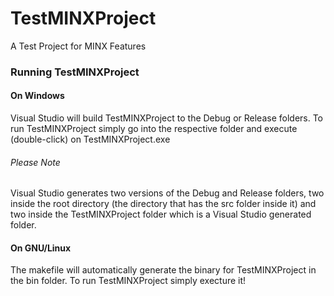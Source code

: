 TestMINXProject
===============

A Test Project for MINX Features

### Running TestMINXProject

#### On Windows
Visual Studio will build TestMINXProject to the Debug or Release folders. To run TestMINXProject simply go into the respective folder and execute (double-click) on TestMINXProject.exe
###### *Please Note*
Visual Studio generates two versions of the Debug and Release folders, two inside the root directory (the directory that has the src folder inside it) and two inside the TestMINXProject folder which is a Visual Studio generated folder.

#### On GNU/Linux
The makefile will automatically generate the binary for TestMINXProject in the bin folder. To run TestMINXProject simply execture it!
